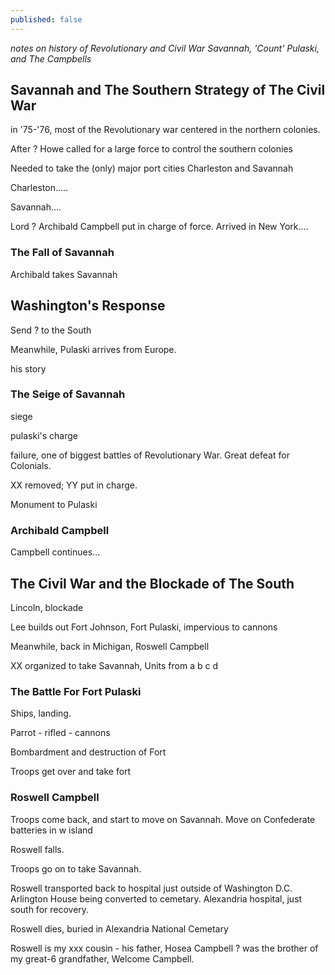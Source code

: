 ```yaml
---
published: false
---
```

_notes on history of Revolutionary and Civil War Savannah, 'Count' Pulaski, and The Campbells_

## Savannah and The Southern Strategy of The Civil War

in '75-'76, most of the Revolutionary war centered in the northern colonies.

After ? Howe called for a large force to control the southern colonies

Needed to take the (only) major port cities Charleston and Savannah

Charleston.....

Savannah....

Lord ? Archibald Campbell put in charge of force. Arrived in New York....

### The Fall of Savannah

Archibald takes Savannah

## Washington's Response

Send ? to the South

Meanwhile, Pulaski arrives from Europe.

his story

### The Seige of Savannah

siege

pulaski's charge

failure, one of biggest battles of Revolutionary War. Great defeat for Colonials.

XX removed; YY put in charge.

Monument to Pulaski

### Archibald Campbell

Campbell continues... 

## The Civil War and the Blockade of The South

Lincoln, blockade

Lee builds out Fort Johnson, Fort Pulaski, impervious to cannons

Meanwhile, back in Michigan, Roswell Campbell

XX organized to take Savannah, Units from a b c d

### The Battle For Fort Pulaski

Ships, landing. 

Parrot - rifled - cannons

Bombardment and destruction of Fort

Troops get over and take fort

### Roswell Campbell

Troops come back, and start to move on Savannah. Move on Confederate batteries in w island

Roswell falls.

Troops go on to take Savannah. 

Roswell transported back to hospital just outside of Washington D.C.  Arlington House being converted to cemetary. Alexandria hospital, just south for recovery. 

Roswell dies, buried in Alexandria National Cemetary

Roswell is my xxx cousin - his father, Hosea Campbell ? was the brother of my great-6 grandfather, Welcome Campbell. 




